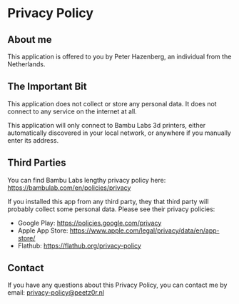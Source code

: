 # Privacy Policy

## About me

This application is offered to you by Peter Hazenberg, an individual from the Netherlands.

## The Important Bit

This application does not collect or store any personal data. It does not connect to any service on the internet at all.

This application will only connect to Bambu Labs 3d printers, either automatically discovered in your local network, or anywhere if you manually enter its address.

## Third Parties

You can find Bambu Labs lengthy privacy policy here: https://bambulab.com/en/policies/privacy

If you installed this app from any third party, they that third party will probably collect some personal data. Please see their privacy policies:
* Google Play: https://policies.google.com/privacy
* Apple App Store: https://www.apple.com/legal/privacy/data/en/app-store/
* Flathub: https://flathub.org/privacy-policy

## Contact

If you have any questions about this Privacy Policy, you can contact me by email: privacy-policy@peetz0r.nl

